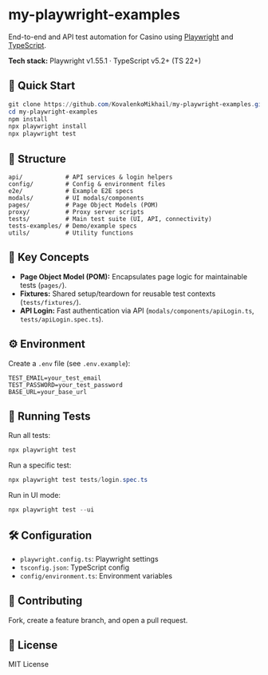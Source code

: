 

# my-playwright-examples

End-to-end and API test automation for Casino using [Playwright](https://playwright.dev/) and [TypeScript](https://www.typescriptlang.org/).

**Tech stack:** Playwright v1.55.1 · TypeScript v5.2+ (TS 22+) 

## 🚀 Quick Start

```powershell
git clone https://github.com/KovalenkoMikhail/my-playwright-examples.git
cd my-playwright-examples
npm install
npx playwright install
npx playwright test
```

## 📁 Structure

```
api/            # API services & login helpers
config/         # Config & environment files
e2e/            # Example E2E specs
modals/         # UI modals/components
pages/          # Page Object Models (POM)
proxy/          # Proxy server scripts
tests/          # Main test suite (UI, API, connectivity)
tests-examples/ # Demo/example specs
utils/          # Utility functions
```

## 🧩 Key Concepts

- **Page Object Model (POM):** Encapsulates page logic for maintainable tests (`pages/`).
- **Fixtures:** Shared setup/teardown for reusable test contexts (`tests/fixtures/`).
- **API Login:** Fast authentication via API (`modals/components/apiLogin.ts`, `tests/apiLogin.spec.ts`).

## ⚙️ Environment

Create a `.env` file (see `.env.example`):

```
TEST_EMAIL=your_test_email
TEST_PASSWORD=your_test_password
BASE_URL=your_base_url
```

## 🏃 Running Tests

Run all tests:
```powershell
npx playwright test
```
Run a specific test:
```powershell
npx playwright test tests/login.spec.ts
```
Run in UI mode:
```powershell
npx playwright test --ui
```

## 🛠️ Configuration

- `playwright.config.ts`: Playwright settings
- `tsconfig.json`: TypeScript config
- `config/environment.ts`: Environment variables

## 🤝 Contributing

Fork, create a feature branch, and open a pull request.

## 📄 License

MIT License
